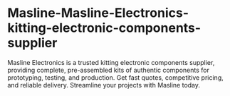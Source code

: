 # Masline-Masline-Electronics-kitting-electronic-components-supplier
Masline Electronics is a trusted kitting electronic components supplier, providing complete, pre-assembled kits of authentic components for prototyping, testing, and production. Get fast quotes, competitive pricing, and reliable delivery. Streamline your projects with Masline today.
